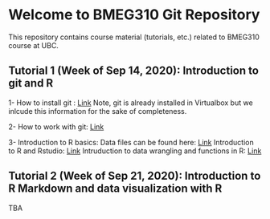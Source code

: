 # Welcome to BMEG310 Git Repository

This repository contains course material (tutorials, etc.) related to BMEG310 course at UBC.

## Tutorial 1 (Week of Sep 14, 2020): Introduction to git and R
1- How to install git : [Link](https://github.com/bmeg310ubc/bmeg310/blob/master/Tutorial%201/1-%20Git/Install%20Git.md)
Note, git is already installed in Virtualbox but we inlcude this information for the sake of completeness.

2- How to work with git: [Link](https://github.com/bmeg310ubc/bmeg310/blob/master/Tutorial%201/1-%20Git/First%20steps%20with%20git%20clone%2C%20add%2C%20commit%2C%20push%20Intro%20version%20control%20git.md)

3- Introduction to R basics: 
Data files can be found here: [Link](https://github.com/bmeg310ubc/bmeg310/tree/master/Tutorial%201/2-%20R%20basics)
Introduction to R and Rstudio: [Link](htmlpreview.github.io/?https://github.com/bmeg310ubc/bmeg310/blob/master/Tutorial%201/2-%20R%20basics/1_introR-R-and-RStudio.html)
Intruduction to data wrangling and functions in R: [Link](htmlpreview.github.io/?https://github.com/bmeg310ubc/bmeg310/blob/master/Tutorial%201/2-%20R%20basics/2_introR-data-wrangling_and_functions.html)

## Tutorial 2 (Week of Sep 21, 2020): Introduction to R Markdown and data visualization with R

TBA
